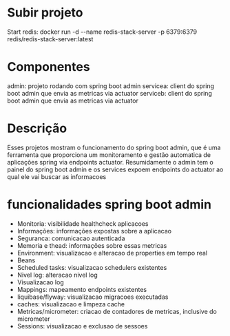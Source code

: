 # Subir projeto
Start redis: docker run -d --name redis-stack-server -p 6379:6379 redis/redis-stack-server:latest


# Componentes
admin: projeto rodando com spring boot admin
servicea: client do spring boot admin que envia as metricas via actuator
serviceb: client do spring boot admin que envia as metricas via actuator


# Descrição
Esses projetos mostram o funcionamento do spring boot admin, que é uma ferramenta que proporciona um monitoramento e gestão automatica de aplicações spring via endpoints actuator.
Resumidamente o admin tem o painel do spring boot admin e os services expoem endpoints do actuator ao qual ele vai buscar as informacoes

# funcionalidades spring boot admin
- Monitoria: visibilidade healthcheck aplicacoes
- Informações: informações expostas sobre a aplicacao
- Seguranca: comunicacao autenticada
- Memoria e thead: informações sobre essas metricas
- Environment: visualizacao e alteracao de properties em tempo real 
- Beans
- Scheduled tasks: visualizacao schedulers existentes
- Nivel log: alteracao nivel log
- Visualizacao log
- Mappings: mapeamento endpoints existentes
- liquibase/flyway: visualizacao migracoes executadas
- caches: visualizacao e limpeza cache
- Metricas/micrometer: criacao de contadores de metricas, inclusive do micrometer
- Sessions: visualizacao e exclusao de sessoes